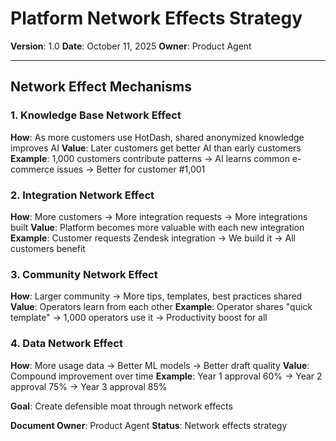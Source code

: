 # Platform Network Effects Strategy

**Version**: 1.0
**Date**: October 11, 2025
**Owner**: Product Agent

---

## Network Effect Mechanisms

### 1. Knowledge Base Network Effect

**How**: As more customers use HotDash, shared anonymized knowledge improves AI
**Value**: Later customers get better AI than early customers
**Example**: 1,000 customers contribute patterns → AI learns common e-commerce issues → Better for customer #1,001

### 2. Integration Network Effect

**How**: More customers → More integration requests → More integrations built
**Value**: Platform becomes more valuable with each new integration
**Example**: Customer requests Zendesk integration → We build it → All customers benefit

### 3. Community Network Effect

**How**: Larger community → More tips, templates, best practices shared
**Value**: Operators learn from each other
**Example**: Operator shares "quick template" → 1,000 operators use it → Productivity boost for all

### 4. Data Network Effect

**How**: More usage data → Better ML models → Better draft quality
**Value**: Compound improvement over time
**Example**: Year 1 approval 60% → Year 2 approval 75% → Year 3 approval 85%

**Goal**: Create defensible moat through network effects

**Document Owner**: Product Agent
**Status**: Network effects strategy
